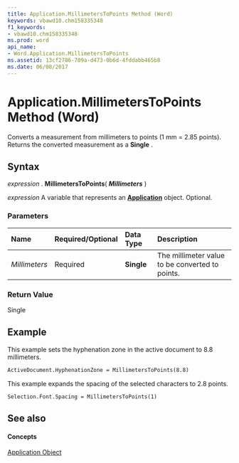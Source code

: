 ```yaml
---
title: Application.MillimetersToPoints Method (Word)
keywords: vbawd10.chm158335348
f1_keywords:
- vbawd10.chm158335348
ms.prod: word
api_name:
- Word.Application.MillimetersToPoints
ms.assetid: 13cf2786-709a-d473-0b6d-4fddabb465b8
ms.date: 06/08/2017
---
```



# Application.MillimetersToPoints Method (Word)

Converts a measurement from millimeters to points (1 mm = 2.85 points). Returns the converted measurement as a  **Single** .


## Syntax

 _expression_ . **MillimetersToPoints**( **_Millimeters_** )

 _expression_ A variable that represents an **[Application](application-object-word.md)** object. Optional.


### Parameters



|**Name**|**Required/Optional**|**Data Type**|**Description**|
|:-----|:-----|:-----|:-----|
| _Millimeters_|Required| **Single**|The millimeter value to be converted to points.|

### Return Value

Single


## Example

This example sets the hyphenation zone in the active document to 8.8 millimeters.


```vb
ActiveDocument.HyphenationZone = MillimetersToPoints(8.8)
```

This example expands the spacing of the selected characters to 2.8 points.




```
Selection.Font.Spacing = MillimetersToPoints(1)
```


## See also


#### Concepts


[Application Object](application-object-word.md)

